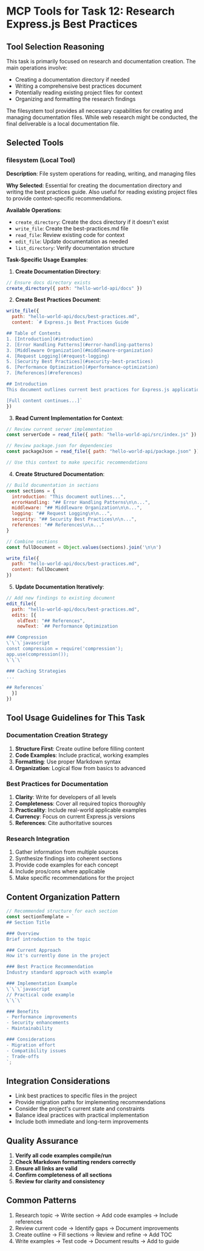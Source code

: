# MCP Tools for Task 12: Research Express.js Best Practices

## Tool Selection Reasoning
This task is primarily focused on research and documentation creation. The main operations involve:
- Creating a documentation directory if needed
- Writing a comprehensive best practices document
- Potentially reading existing project files for context
- Organizing and formatting the research findings

The filesystem tool provides all necessary capabilities for creating and managing documentation files. While web research might be conducted, the final deliverable is a local documentation file.

## Selected Tools

### filesystem (Local Tool)
**Description**: File system operations for reading, writing, and managing files

**Why Selected**: Essential for creating the documentation directory and writing the best practices guide. Also useful for reading existing project files to provide context-specific recommendations.

**Available Operations**:
- `create_directory`: Create the docs directory if it doesn't exist
- `write_file`: Create the best-practices.md file
- `read_file`: Review existing code for context
- `edit_file`: Update documentation as needed
- `list_directory`: Verify documentation structure

**Task-Specific Usage Examples**:

1. **Create Documentation Directory**:
```javascript
// Ensure docs directory exists
create_directory({ path: "hello-world-api/docs" })
```

2. **Create Best Practices Document**:
```javascript
write_file({
  path: "hello-world-api/docs/best-practices.md",
  content: `# Express.js Best Practices Guide

## Table of Contents
1. [Introduction](#introduction)
2. [Error Handling Patterns](#error-handling-patterns)
3. [Middleware Organization](#middleware-organization)
4. [Request Logging](#request-logging)
5. [Security Best Practices](#security-best-practices)
6. [Performance Optimization](#performance-optimization)
7. [References](#references)

## Introduction
This document outlines current best practices for Express.js applications...

[Full content continues...]`
})
```

3. **Read Current Implementation for Context**:
```javascript
// Review current server implementation
const serverCode = read_file({ path: "hello-world-api/src/index.js" })

// Review package.json for dependencies
const packageJson = read_file({ path: "hello-world-api/package.json" })

// Use this context to make specific recommendations
```

4. **Create Structured Documentation**:
```javascript
// Build documentation in sections
const sections = {
  introduction: "This document outlines...",
  errorHandling: "## Error Handling Patterns\n\n...",
  middleware: "## Middleware Organization\n\n...",
  logging: "## Request Logging\n\n...",
  security: "## Security Best Practices\n\n...",
  references: "## References\n\n..."
}

// Combine sections
const fullDocument = Object.values(sections).join('\n\n')

write_file({
  path: "hello-world-api/docs/best-practices.md",
  content: fullDocument
})
```

5. **Update Documentation Iteratively**:
```javascript
// Add new findings to existing document
edit_file({
  path: "hello-world-api/docs/best-practices.md",
  edits: [{
    oldText: "## References",
    newText: `## Performance Optimization

### Compression
\`\`\`javascript
const compression = require('compression');
app.use(compression());
\`\`\`

### Caching Strategies
...

## References`
  }]
})
```

## Tool Usage Guidelines for This Task

### Documentation Creation Strategy
1. **Structure First**: Create outline before filling content
2. **Code Examples**: Include practical, working examples
3. **Formatting**: Use proper Markdown syntax
4. **Organization**: Logical flow from basics to advanced

### Best Practices for Documentation
1. **Clarity**: Write for developers of all levels
2. **Completeness**: Cover all required topics thoroughly
3. **Practicality**: Include real-world applicable examples
4. **Currency**: Focus on current Express.js versions
5. **References**: Cite authoritative sources

### Research Integration
1. Gather information from multiple sources
2. Synthesize findings into coherent sections
3. Provide code examples for each concept
4. Include pros/cons where applicable
5. Make specific recommendations for the project

## Content Organization Pattern
```javascript
// Recommended structure for each section
const sectionTemplate = `
## Section Title

### Overview
Brief introduction to the topic

### Current Approach
How it's currently done in the project

### Best Practice Recommendation
Industry standard approach with example

### Implementation Example
\`\`\`javascript
// Practical code example
\`\`\`

### Benefits
- Performance improvements
- Security enhancements
- Maintainability

### Considerations
- Migration effort
- Compatibility issues
- Trade-offs
`;
```

## Integration Considerations
- Link best practices to specific files in the project
- Provide migration paths for implementing recommendations
- Consider the project's current state and constraints
- Balance ideal practices with practical implementation
- Include both immediate and long-term improvements

## Quality Assurance
1. **Verify all code examples compile/run**
2. **Check Markdown formatting renders correctly**
3. **Ensure all links are valid**
4. **Confirm completeness of all sections**
5. **Review for clarity and consistency**

## Common Patterns
1. Research topic → Write section → Add code examples → Include references
2. Review current code → Identify gaps → Document improvements
3. Create outline → Fill sections → Review and refine → Add TOC
4. Write examples → Test code → Document results → Add to guide